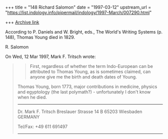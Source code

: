+++
title = "148 Richard Salomon"
date = "1997-03-12"
upstream_url = "https://list.indology.info/pipermail/indology/1997-March/007290.html"

+++
[Archive link](https://list.indology.info/pipermail/indology/1997-March/007290.html)

According to P. Daniels and W. Bright, eds., The World's Writing
Systems (p. 148), Thomas Young died in 1829.

R. Salomon

On Wed, 12 Mar 1997, Mark F. Tritsch wrote:

> > First, regardless of whether the term Indo-European can be 
> attributed to Thomas Young, as is sometimes claimed, can anyone give 
> me the birth and death dates of Young.
> 
> Thomas Young, born 1773, major contributions in medicine, physics and 
> egyptology (the last polymath?) - unfortunately I don't know when he 
> died.
> ***************************************************
> 
> Dr. Mark F. Tritsch
> Breslauer Strasse 14 B
> 65203 Wiesbaden
> GERMANY
> 
> Tel/Fax: +49 611 691497
> 
> ***************************************************
> 
> 





